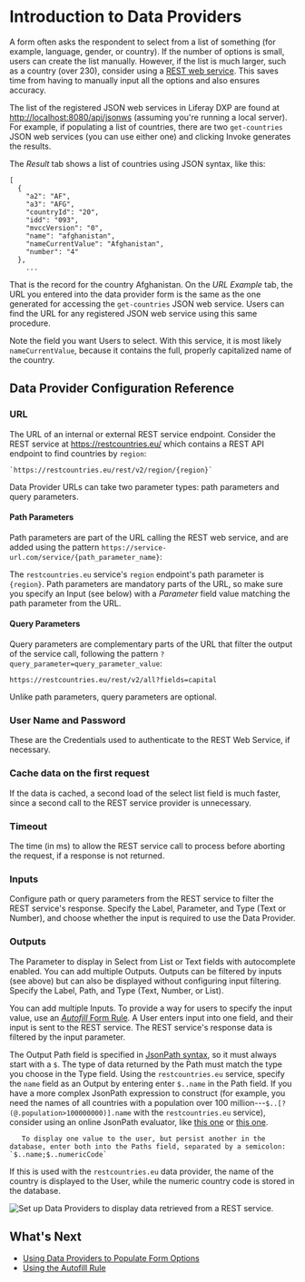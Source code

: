# Introduction to Data Providers

A form often asks the respondent to select from a list of something (for example, language, gender, or country). If the number of options is small, users can create the list manually. However, if the list is much larger, such as a country (over 230), consider using a [REST web service](https://en.wikipedia.org/wiki/Representational_state_transfer). This saves time from having to manually input all the options and also ensures accuracy.

The list of the registered JSON web services in Liferay DXP are found at [http://localhost:8080/api/jsonws](http://localhost:8080/api/jsonws) (assuming you're running a local server). For example, if populating a list of countries, there are two `get-countries` JSON web services (you can use either one) and clicking Invoke generates the results.

The _Result_ tab shows a list of countries using JSON syntax, like this:

    [
      {
        "a2": "AF",
        "a3": "AFG",
        "countryId": "20",
        "idd": "093",
        "mvccVersion": "0",
        "name": "afghanistan",
        "nameCurrentValue": "Afghanistan",
        "number": "4"
      },
        ...

That is the record for the country Afghanistan. On the _URL Example_ tab, the URL you entered into the data provider form is the same as the one generated for accessing the `get-countries` JSON web service. Users can find the URL for any registered JSON web service using this same procedure.

Note the field you want Users to select. With this service, it is most likely `nameCurrentValue`, because it contains the full, properly capitalized name of the country.

## Data Provider Configuration Reference

### URL

The URL of an internal or external REST service endpoint. Consider the REST service at <https://restcountries.eu/> which contains a REST API endpoint to find countries by `region`:

    `https://restcountries.eu/rest/v2/region/{region}`

Data Provider URLs can take two parameter types: path parameters and query parameters.

#### Path Parameters

Path parameters are part of the URL calling the REST web service, and are added using the pattern `https://service-url.com/service/{path_parameter_name}`:

The `restcountries.eu` service's `region` endpoint's path parameter is `{region}`. Path parameters are mandatory parts of the URL, so make sure you specify an Input (see below) with a _Parameter_ field value matching the path parameter from the URL.

#### Query Parameters

Query parameters are complementary parts of the URL that filter the output of the service call, following the pattern
`?query_parameter=query_parameter_value`:

    https://restcountries.eu/rest/v2/all?fields=capital

Unlike path parameters, query parameters are optional.

### User Name and Password

These are the Credentials used to authenticate to the REST Web Service, if necessary.

### Cache data on the first request

If the data is cached, a second load of the select list field is much faster, since a second call to the REST service provider is unnecessary.

### Timeout

The time (in ms) to allow the REST service call to process before aborting the request, if a response is not returned.

### Inputs

Configure path or query parameters from the REST service to filter the REST service's response. Specify the Label, Parameter, and Type (Text or Number), and choose whether the input is required to use the Data Provider.

### Outputs

The Parameter to display in Select from List or Text fields with autocomplete enabled. You can add multiple Outputs. Outputs can be filtered by inputs (see above) but can also be displayed without configuring input filtering. Specify the Label, Path, and Type (Text, Number, or List).

You can add multiple Inputs. To provide a way for users to specify the input value, use an
[_Autofill_ Form Rule](../form-rules/using-the-autofill-rule.md). A User enters input into one field, and their input is sent to the REST service. The REST service's response data is filtered by the input parameter.

The Output Path field is specified in [JsonPath syntax](https://github.com/json-path/JsonPath/blob/master/README.md), so it must always start with a `$`. The type of data returned by the Path must match the type you choose in the Type field. Using the `restcountries.eu` service, specify the `name` field as an Output by entering enter `$..name` in the Path field. If you have a more complex JsonPath expression to construct (for example, you need the names of all countries with a population over 100 million---`$..[?(@.population>100000000)].name` with the `restcountries.eu` service), consider using an online JsonPath evaluator, like [this one](http://jsonpath.herokuapp.com/) or [this one](https://jsonpath.com/).

```tip::
   To display one value to the user, but persist another in the database, enter both into the Paths field, separated by a semicolon: `$..name;$..numericCode`
```

If this is used with the `restcountries.eu` data provider, the name of the country is displayed to the User, while the numeric country code is stored in the database.

![Set up Data Providers to display data retrieved from a REST service.](../../images/forms-data-provider-configuration.png)

## What's Next

* [Using Data Providers to Populate Form Options](./using-data-providers-to-populate-form-options.md)
* [Using the Autofill Rule](./form-rules/using-the-autofill-rule.md)
